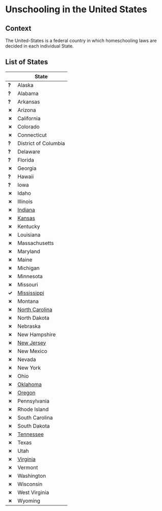 # Unschooling in the United States

## Context

The United-States is a federal country in which homeschooling laws
are decided in each individual State.

## List of States

|   | State |
| - |   -   |
| __?__ | Alaska |
| __?__ | Alabama |
| __?__ | Arkansas |
| __✗__ | Arizona |
| __✗__ | California |
| __✗__ | Colorado |
| __✗__ | Connecticut |
| __?__ | District of Columbia |
| __?__ | Delaware |
| __?__ | Florida |
| __✗__ | Georgia |
| __?__ | Hawaii |
| __?__ | Iowa |
| __✗__ | Idaho |
| __✗__ | Illinois |
| __✗__ | [Indiana](Indiana.md) |
| __✗__ | [Kansas](Kansas.md) |
| __✗__ | Kentucky |
| __✗__ | Louisiana |
| __✗__ | Massachusetts |
| __✗__ | Maryland |
| __✗__ | Maine |
| __✗__ | Michigan |
| __✗__ | Minnesota |
| __✗__ | Missouri |
| __✓__ | [Mississippi](Mississippi.md) |
| __✗__ | Montana |
| __✗__ | [North Carolina](North-Carolina.md) |
| __✗__ | North Dakota |
| __✗__ | Nebraska |
| __✗__ | New Hampshire |
| __✗__ | [New Jersey](New-Jersey.md) |
| __✗__ | New Mexico |
| __✗__ | Nevada |
| __✗__ | New York |
| __✗__ | Ohio |
| __✗__ | [Oklahoma](Oklahoma.md) |
| __✗__ | [Oregon](Oregon.md) |
| __✗__ | Pennsylvania |
| __✗__ | Rhode Island |
| __✗__ | South Carolina |
| __✗__ | South Dakota |
| __✗__ | [Tennessee](Tennessee.md) |
| __✗__ | Texas |
| __✗__ | Utah |
| __✗__ | [Virginia](Virginia.md) |
| __✗__ | Vermont |
| __✗__ | Washington |
| __✗__ | Wisconsin |
| __✗__ | West Virginia |
| __✗__ | Wyoming |
